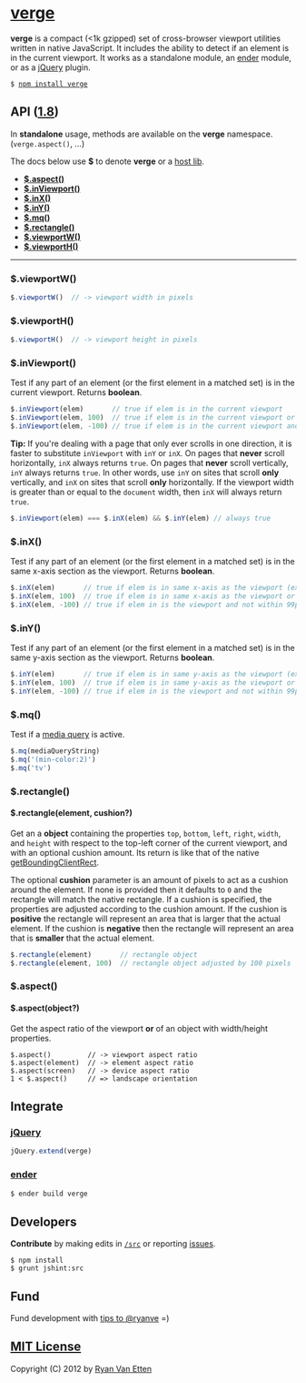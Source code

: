 # [verge](../../)

<b>verge</b> is a compact (<1k gzipped) set of cross-browser viewport utilities written in native JavaScript. It includes the ability to detect if an element is in the current viewport. It works as a standalone module, an [ender](#ender-integration) module, or as a [jQuery](#jquery-integration) plugin.

<pre>
<code>$ <a href="https://npmjs.org/package/verge">npm install verge</a></code>
</pre>

## API ([1.8](../../releases))

In <b>standalone</b> usage, methods are available on the <b>verge</b> namespace. (`verge.aspect()`, &hellip;)

The docs below use <b>$</b> to denote <b>verge</b> or a [host lib](#integrate).

- <a href="#aspect"><b>$.aspect()</b></a>
- <a href="#inviewport"><b>$.inViewport()</b></a>
- <a href="#inx"><b>$.inX()</b></a>
- <a href="#iny"><b>$.inY()</b></a> 
- <a href="#mq"><b>$.mq()</b></a>
- <a href="#rectangle"><b>$.rectangle()</b></a>
- <a href="#viewportw"><b>$.viewportW()</b></a>
- <a href="#viewporth"><b>$.viewportH()</b></a>

***

### $.viewportW()

```js
$.viewportW()  // -> viewport width in pixels
```

### $.viewportH()

```js
$.viewportH()  // -> viewport height in pixels
```

### $.inViewport()

Test if any part of an element (or the first element in a matched set) is in the current viewport. Returns **boolean**.

```js
$.inViewport(elem)       // true if elem is in the current viewport
$.inViewport(elem, 100)  // true if elem is in the current viewport or within 100px of it
$.inViewport(elem, -100) // true if elem is in the current viewport and not within 99px of the edge
```

<b>Tip:</b> If you're dealing with a page that only ever scrolls in one direction, it is faster to substitute `inViewport` with `inY` or `inX`. On pages that **never** scroll horizontally, `inX` always returns `true`. On pages that **never** scroll vertically, `inY` always returns `true`. In other words, use `inY` on sites that scroll **only** vertically, and `inX` on sites that scroll **only** horizontally. If the viewport width is greater than or equal to the `document` width, then `inX` will always return `true`.

```js
$.inViewport(elem) === $.inX(elem) && $.inY(elem) // always true
```

### $.inX()

Test if any part of an element (or the first element in a matched set) is in the same x-axis section as the viewport. Returns **boolean**. 

```js
$.inX(elem)       // true if elem is in same x-axis as the viewport (exact)
$.inX(elem, 100)  // true if elem is in same x-axis as the viewport or within 100px of it
$.inX(elem, -100) // true if elem in is the viewport and not within 99px of the edge
```

### $.inY()

Test if any part of an element (or the first element in a matched set) is in the same y-axis section as the viewport. Returns **boolean**.

```js
$.inY(elem)       // true if elem is in same y-axis as the viewport (exact)
$.inY(elem, 100)  // true if elem is in same y-axis as the viewport or within 100px of it
$.inY(elem, -100) // true if elem in is the viewport and not within 99px of the edge
```

### $.mq()

Test if a [media query](http://airve.com/mq/) is active.

```js
$.mq(mediaQueryString)
$.mq('(min-color:2)')
$.mq('tv')
```

### $.rectangle()
#### $.rectangle(element, cushion?)

Get an a <b>object</b> containing the properties `top`, `bottom`, `left`, `right`, `width`, and `height` with respect to the top-left corner of the current viewport, and with an optional cushion amount. Its return is like that of the native [getBoundingClientRect](https://developer.mozilla.org/en/DOM/element.getBoundingClientRect).

The optional <b>cushion</b> parameter is an amount of pixels to act as a cushion around the element. If none is provided then it defaults to `0` and the rectangle will match the native rectangle. If a cushion is specified, the properties are adjusted according to the cushion amount. If the cushion is **positive** the rectangle will represent an area that is larger that the actual element. If the cushion is **negative** then the rectangle will represent an area that is **smaller** that the actual element. 

```js
$.rectangle(element)       // rectangle object
$.rectangle(element, 100)  // rectangle object adjusted by 100 pixels
```

### $.aspect()
#### $.aspect(object?)

Get the aspect ratio of the viewport <b>or</b> of an object with width/height properties.

```
$.aspect()         // -> viewport aspect ratio
$.aspect(element)  // -> element aspect ratio
$.aspect(screen)   // -> device aspect ratio
1 < $.aspect()     // => landscape orientation
```

## <a name="integrate"></a>Integrate

### <a name="jquery-integration" href="http://jquery.com">jQuery</a>

```js
jQuery.extend(verge)
```

### <a name="ender-integration" href="https://github.com/ender-js">ender</a>

```sh
$ ender build verge
```

## Developers

<b>Contribute</b> by making edits in [`/src`](./src) or reporting [issues](../../issues).

```
$ npm install
$ grunt jshint:src
```

## Fund

Fund development with [tips to @ryanve](https://www.gittip.com/ryanve/) =)

## [MIT License](http://opensource.org/licenses/MIT)

Copyright (C) 2012 by [Ryan Van Etten](https://github.com/ryanve)